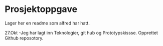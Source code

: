 Prosjektoppgave
===============
Lager her en readme som alfred har hatt. 

27.Okt -Jeg har lagt inn Teknologier, git hub og Prototypskissse. Opprettet Github reposotory. 
